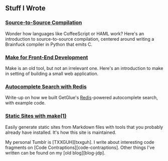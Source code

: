 ## Stuff I Wrote

### [Source-to-Source Compilation][source-to-source-compilation]

Wonder how languages like CoffeeScript or HAML work?
Here's an introduction to source-to-source compilation,
centered around writing a Brainfuck compiler in Python that emits C.

### [Make for Front-End Development][make-for-front-end-development]

Make is an old tool,
but not an irrelevant one.
Here's an introduction to make in setting of building a small web application.

### [Autocomplete Search with Redis][autocomplete-search-with-redis]

Write-up on how we built GetGlue's [Redis][redis]-powered autocomplete search, with example code.

### [Static Sites with make(1)][static-sites-with-make]

Easily generate static sites from Markdown files with tools that you probably already have installed.
It's how this site is maintained.

<aside>My personal Tumblr is [TXXGUH][txxguh]. I write about interesting code fragments on [Code Contraptions][code-contraptions]. Other things I've written can be found on my [old blog][blog-jdp].</aside>

[autocomplete-search-with-redis]: http://engineering.getglue.com/post/36667374830/autocomplete-search-with-redis
[blog-jdp]: http://blog.justinpoliey.com/
[code-contraptions]: http://codecontraptions.tumblr.com
[make-for-front-end-development]: /articles/make-for-front-end-development/
[redis]: http://redis.io
[source-to-source-compilation]: /articles/source-to-source-compilation/
[static-sites-with-make]: /articles/static-sites-with-make/
[svbtle-jdp]: http://jdp.svbtle.com
[txxguh]: http://tumble.justinpoliey.com

